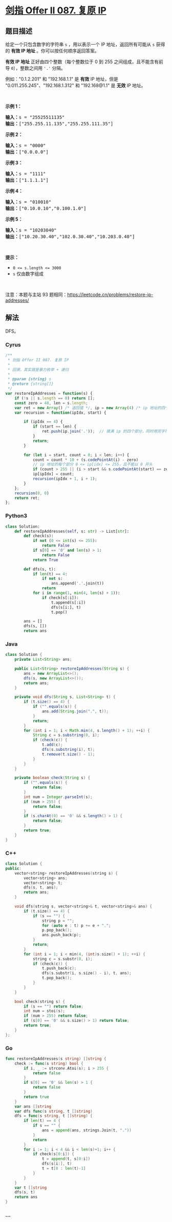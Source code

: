 # [剑指 Offer II 087. 复原 IP](https://leetcode.cn/problems/0on3uN)

## 题目描述

<!-- 这里写题目描述 -->

<p>给定一个只包含数字的字符串 <code>s</code> ，用以表示一个 IP 地址，返回所有可能从&nbsp;<code>s</code> 获得的 <strong>有效 IP 地址 </strong>。你可以按任何顺序返回答案。</p>

<p><strong>有效 IP 地址</strong> 正好由四个整数（每个整数位于 0 到 255 之间组成，且不能含有前导 <code>0</code>），整数之间用 <code>&#39;.&#39;</code> 分隔。</p>

<p>例如：&quot;0.1.2.201&quot; 和 &quot;192.168.1.1&quot; 是 <strong>有效</strong> IP 地址，但是 &quot;0.011.255.245&quot;、&quot;192.168.1.312&quot; 和 &quot;192.168@1.1&quot; 是 <strong>无效</strong> IP 地址。</p>

<p>&nbsp;</p>

<p><strong>示例 1：</strong></p>

<pre>
<strong>输入：</strong>s = &quot;25525511135&quot;
<strong>输出：</strong>[&quot;255.255.11.135&quot;,&quot;255.255.111.35&quot;]
</pre>

<p><strong>示例 2：</strong></p>

<pre>
<strong>输入：</strong>s = &quot;0000&quot;
<strong>输出：</strong>[&quot;0.0.0.0&quot;]
</pre>

<p><strong>示例 3：</strong></p>

<pre>
<strong>输入：</strong>s = &quot;1111&quot;
<strong>输出：</strong>[&quot;1.1.1.1&quot;]
</pre>

<p><strong>示例 4：</strong></p>

<pre>
<strong>输入：</strong>s = &quot;010010&quot;
<strong>输出：</strong>[&quot;0.10.0.10&quot;,&quot;0.100.1.0&quot;]
</pre>

<p><strong>示例 5：</strong></p>

<pre>
<strong>输入：</strong>s = &quot;10203040&quot;
<strong>输出：</strong>[&quot;10.20.30.40&quot;,&quot;102.0.30.40&quot;,&quot;10.203.0.40&quot;]
</pre>

<p>&nbsp;</p>

<p><strong>提示：</strong></p>

<ul>
	<li><code>0 &lt;= s.length &lt;= 3000</code></li>
	<li><code>s</code> 仅由数字组成</li>
</ul>

<p>&nbsp;</p>

<p><meta charset="UTF-8" />注意：本题与主站 93&nbsp;题相同：<a href="https://leetcode.cn/problems/restore-ip-addresses/">https://leetcode.cn/problems/restore-ip-addresses/</a>&nbsp;</p>

## 解法

<!-- 这里可写通用的实现逻辑 -->

DFS。

<!-- tabs:start -->

### **Cyrus**

```javascript
/**
 * 剑指 Offer II 087. 复原 IP 
 * 
 * 回溯，其实就是暴力枚举 + 递归
 * 
 * @param {string} s
 * @return {string[]}
 */
var restoreIpAddresses = function(s) {
    if (!s || s.length == 0) return [];
    const zero = 48, len = s.length;
    var ret = new Array() /* 返回值 */, ip = new Array(4) /* ip 地址的四个部分 */;
    var recursion = function(ipIdx, start) {

        if (ipIdx == 4) {
            if (start == len) {
                ret.push(ip.join('.'));  // 填满 ip 的四个部分，同时用完字符串，才算满足条件
            }
            return;
        }

        for (let i = start, count = 0; i < len; i++) {
            count = count * 10 + (s.codePointAt(i) - zero)
            // ip 地址的每个部分 0 <= ip[idx] <= 255，且不能以 0 开头
            if (count > 255 || (i > start && s.codePointAt(start) == zero)) break;
            ip[ipIdx] = count;
            recursion(ipIdx + 1, i + 1);
        }
    };
    recursion(0, 0)
    return ret;
};
```

### **Python3**

<!-- 这里可写当前语言的特殊实现逻辑 -->

```python
class Solution:
    def restoreIpAddresses(self, s: str) -> List[str]:
        def check(s):
            if not (0 <= int(s) <= 255):
                return False
            if s[0] == '0' and len(s) > 1:
                return False
            return True

        def dfs(s, t):
            if len(t) == 4:
                if not s:
                    ans.append('.'.join(t))
                return
            for i in range(1, min(4, len(s) + 1)):
                if check(s[:i]):
                    t.append(s[:i])
                    dfs(s[i:], t)
                    t.pop()

        ans = []
        dfs(s, [])
        return ans
```

### **Java**

<!-- 这里可写当前语言的特殊实现逻辑 -->

```java
class Solution {
    private List<String> ans;

    public List<String> restoreIpAddresses(String s) {
        ans = new ArrayList<>();
        dfs(s, new ArrayList<>());
        return ans;
    }

    private void dfs(String s, List<String> t) {
        if (t.size() == 4) {
            if ("".equals(s)) {
                ans.add(String.join(".", t));
            }
            return;
        }
        for (int i = 1; i < Math.min(4, s.length() + 1); ++i) {
            String c = s.substring(0, i);
            if (check(c)) {
                t.add(c);
                dfs(s.substring(i), t);
                t.remove(t.size() - 1);
            }
        }
    }

    private boolean check(String s) {
        if ("".equals(s)) {
            return false;
        }
        int num = Integer.parseInt(s);
        if (num > 255) {
            return false;
        }
        if (s.charAt(0) == '0' && s.length() > 1) {
            return false;
        }
        return true;
    }
}
```

### **C++**

```cpp
class Solution {
public:
    vector<string> restoreIpAddresses(string s) {
        vector<string> ans;
        vector<string> t;
        dfs(s, t, ans);
        return ans;
    }

    void dfs(string s, vector<string>& t, vector<string>& ans) {
        if (t.size() == 4) {
            if (s == "") {
                string p = "";
                for (auto e : t) p += e + ".";
                p.pop_back();
                ans.push_back(p);
            }
            return;
        }
        for (int i = 1; i < min(4, (int)s.size() + 1); ++i) {
            string c = s.substr(0, i);
            if (check(c)) {
                t.push_back(c);
                dfs(s.substr(i, s.size() - i), t, ans);
                t.pop_back();
            }
        }
    }

    bool check(string s) {
        if (s == "") return false;
        int num = stoi(s);
        if (num > 255) return false;
        if (s[0] == '0' && s.size() > 1) return false;
        return true;
    }
};
```

### **Go**

```go
func restoreIpAddresses(s string) []string {
	check := func(s string) bool {
		if i, _ := strconv.Atoi(s); i > 255 {
			return false
		}
		if s[0] == '0' && len(s) > 1 {
			return false
		}
		return true
	}
	var ans []string
	var dfs func(s string, t []string)
	dfs = func(s string, t []string) {
		if len(t) == 4 {
			if s == "" {
				ans = append(ans, strings.Join(t, "."))
			}
			return
		}
		for i := 1; i < 4 && i < len(s)+1; i++ {
			if check(s[0:i]) {
				t = append(t, s[0:i])
				dfs(s[i:], t)
				t = t[0 : len(t)-1]
			}
		}
	}
	var t []string
	dfs(s, t)
	return ans
}
```

### **...**

```

```

<!-- tabs:end -->
